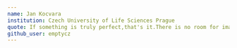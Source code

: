 ```yaml
---
name: Jan Kocvara
institution: Czech University of Life Sciences Prague
quote: If something is truly perfect,that's it.There is no room for imagination, intelligence, improvement.
github_user: emptycz
---
```

